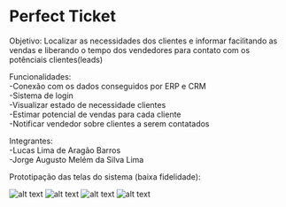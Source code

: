 # Perfect Ticket

Objetivo: Localizar as necessidades dos clientes e informar facilitando as vendas e liberando o tempo dos vendedores para contato com os potênciais clientes(leads)

Funcionalidades: 
<br />-Conexão com os dados conseguidos por ERP e CRM
<br />-Sistema de login
<br />-Visualizar estado de necessidade clientes 
<br />-Estimar potencial de vendas para cada cliente
<br />-Notificar vendedor sobre clientes a serem contatados

Integrantes:
<br />-Lucas Lima de Aragão Barros
<br />-Jorge Augusto Melém da Silva Lima

Prototipação das telas do sistema (baixa fidelidade):

![alt text](https://github.com/Nedros/perfectTicket/blob/master/imagens/wireframe/Clientes.png?raw=true)
![alt text](https://github.com/Nedros/perfectTicket/blob/master/imagens/wireframe/Dados%20do%20cliente.png?raw=true)
![alt text](https://github.com/Nedros/perfectTicket/blob/master/imagens/wireframe/Login.png?raw=true)
![alt text](https://github.com/Nedros/perfectTicket/blob/master/imagens/wireframe/Cadastro.png?raw=true)
